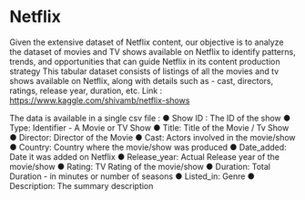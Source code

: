 # Netflix
Given the extensive dataset of Netflix content, our objective is to analyze the dataset of movies and TV shows available on Netflix to identify patterns, trends, and opportunities that can guide Netflix in its content production strategy
This tabular dataset consists of listings of all the movies and tv shows available on Netflix, along with details such as - cast, directors, ratings, release year, duration, etc.
Link : https://www.kaggle.com/shivamb/netflix-shows
 
The data is available in a single csv file :
● Show ID : The ID of the show
● Type: Identifier - A Movie or TV Show
● Title: Title of the Movie / Tv Show
● Director: Director of the Movie
● Cast: Actors involved in the movie/show
● Country: Country where the movie/show was produced
● Date_added: Date it was added on Netflix
● Release_year: Actual Release year of the movie/show
● Rating: TV Rating of the movie/show
● Duration: Total Duration - in minutes or number of seasons
● Listed_in: Genre
● Description: The summary description
